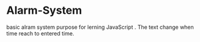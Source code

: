 # Alarm-System
basic alram system purpose for lerning JavaScript . The text change when time reach to entered time.
